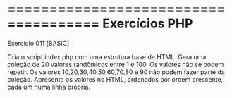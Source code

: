 =====================================
Exercícios PHP
=====================================
Exercício 011
[BASIC]

Cria o script index.php com uma estrutura base de HTML.
Gera uma coleção de 20 valores randômicos entre 1 e 100.
Os valores não se podem repetir.
Os valores 10,20,30,40,50,60,70,80 e 90 não podem fazer parte da coleção.
Apresenta os valores no HTML, ordenados por ordem crescente,
cada um numa linha própria.